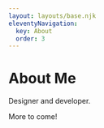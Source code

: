 ```yaml
---
layout: layouts/base.njk
eleventyNavigation:
  key: About
  order: 3
---
```

# About Me

Designer and developer. 

More to come!

